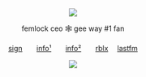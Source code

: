 &nbsp;
<div align="center">
 
![](https://komarev.com/ghpvc/?username=femIock&style=plastic&color=545454&label=_　🦇　　&base=20710)

<div>

<div align="center">

femlock ceo 🕸 gee way #1 fan

<div>
 
[sign](https://alterspring.org/@kmfdm)　　[info¹](https://rentry.co/wrecked)　　[info²](https://rentry.co/redirect)　　[rblx](https://www.roblox.com/users/5809349077/profile) 　[lastfm](https://last.fm/user/femlock)
 
![](https://spotify-github-profile.kittinanx.com/api/view.svg?uid=314mkicxlkkdu2xbfq5sn4qlspni&cover_image=true&theme=natemoo-re&show_offline=true&background_color=121212&interchange=false&bar_color=1448c2&bar_color_cover=false)

<div>

